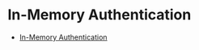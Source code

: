 # In-Memory Authentication

- [In-Memory Authentication](https://docs.spring.io/spring-security/reference/servlet/authentication/passwords/in-memory.html)
